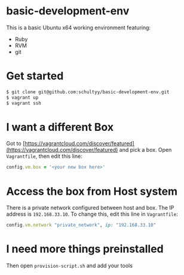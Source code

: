 basic-development-env
=====================

This is a basic Ubuntu x64 working environment featuring:

* Ruby
* RVM
* git

# Get started

```bash
$ git clone git@github.com:schultyy/basic-development-env.git
$ vagrant up
$ vagrant ssh
```

# I want a different Box

Got to [https://vagrantcloud.com/discover/featured](https://vagrantcloud.com/discover/featured) and pick a box.
Open `Vagrantfile`, then edit this line:

```Ruby
config.vm.box = '<your new box here>'
```

# Access the box from Host system

There is a private network configured between host and box. The IP
address is `192.168.33.10`.
To change this, edit this line in `Vagrantfile`:

```Ruby
config.vm.network "private_network", ip: "192.168.33.10"
```


# I need more things preinstalled

Then open `provision-script.sh` and add your tools
